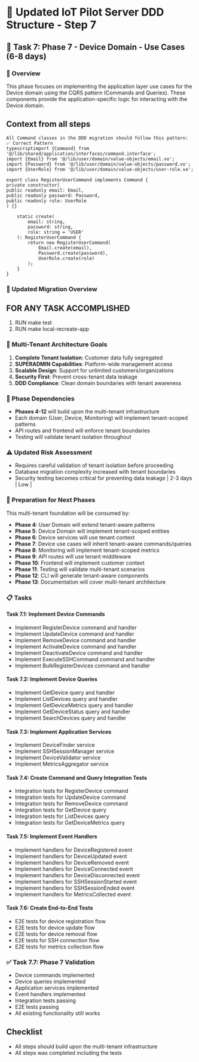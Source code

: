 # 🚀 Updated IoT Pilot Server DDD Structure - Step 7

## 🔌 Task 7: Phase 7 - Device Domain - Use Cases (6-8 days)

### 🎯 Overview
This phase focuses on implementing the application layer use cases for the Device domain using the CQRS pattern (Commands and Queries). These components provide the application-specific logic for interacting with the Device domain.

## Context from all steps

```
All Command classes in the DDD migration should follow this pattern:
✅ Correct Pattern
typescriptimport {Command} from '@/lib/shared/application/interfaces/command.interface';
import {Email} from '@/lib/user/domain/value-objects/email.vo';
import {Password} from '@/lib/user/domain/value-objects/password.vo';
import {UserRole} from '@/lib/user/domain/value-objects/user-role.vo';

export class RegisterUserCommand implements Command {
private constructor(
public readonly email: Email,
public readonly password: Password,
public readonly role: UserRole
) {}

    static create(
        email: string,
        password: string,
        role: string = 'USER'
    ): RegisterUserCommand {
        return new RegisterUserCommand(
            Email.create(email),
            Password.create(password),
            UserRole.create(role)
        );
    }
}
```

### 🎯 Updated Migration Overview

## FOR ANY TASK ACCOMPLISHED
1. RUN make test
2. RUN make local-recreate-app

### 🏢 Multi-Tenant Architecture Goals

1. **Complete Tenant Isolation**: Customer data fully segregated
2. **SUPERADMIN Capabilities**: Platform-wide management access
3. **Scalable Design**: Support for unlimited customers/organizations
4. **Security First**: Prevent cross-tenant data leakage
5. **DDD Compliance**: Clean domain boundaries with tenant awareness

### 🔄 Phase Dependencies

- **Phases 4-12** will build upon the multi-tenant infrastructure
- Each domain (User, Device, Monitoring) will implement tenant-scoped patterns
- API routes and frontend will enforce tenant boundaries
- Testing will validate tenant isolation throughout

### ⚠️ Updated Risk Assessment

- Requires careful validation of tenant isolation before proceeding
- Database migration complexity increased with tenant boundaries
- Security testing becomes critical for preventing data leakage               | 2-3 days | Low        |

### 🔄 Preparation for Next Phases

This multi-tenant foundation will be consumed by:
- **Phase 4**: User Domain will extend tenant-aware patterns
- **Phase 5**: Device Domain will implement tenant-scoped entities
- **Phase 6**: Device services will use tenant context
- **Phase 7**: Device use cases will inherit tenant-aware commands/queries
- **Phase 8**: Monitoring will implement tenant-scoped metrics
- **Phase 9**: API routes will use tenant middleware
- **Phase 10**: Frontend will implement customer context
- **Phase 11**: Testing will validate multi-tenant scenarios
- **Phase 12**: CLI will generate tenant-aware components
- **Phase 13**: Documentation will cover multi-tenant architecture

### 📋 Tasks

#### Task 7.1: Implement Device Commands
- Implement RegisterDevice command and handler
- Implement UpdateDevice command and handler
- Implement RemoveDevice command and handler
- Implement ActivateDevice command and handler
- Implement DeactivateDevice command and handler
- Implement ExecuteSSHCommand command and handler
- Implement BulkRegisterDevices command and handler

#### Task 7.2: Implement Device Queries
- Implement GetDevice query and handler
- Implement ListDevices query and handler
- Implement GetDeviceMetrics query and handler
- Implement GetDeviceStatus query and handler
- Implement SearchDevices query and handler

#### Task 7.3: Implement Application Services
- Implement DeviceFinder service
- Implement SSHSessionManager service
- Implement DeviceValidator service
- Implement MetricsAggregator service

#### Task 7.4: Create Command and Query Integration Tests
- Integration tests for RegisterDevice command
- Integration tests for UpdateDevice command
- Integration tests for RemoveDevice command
- Integration tests for GetDevice query
- Integration tests for ListDevices query
- Integration tests for GetDeviceMetrics query

#### Task 7.5: Implement Event Handlers
- Implement handlers for DeviceRegistered event
- Implement handlers for DeviceUpdated event
- Implement handlers for DeviceRemoved event
- Implement handlers for DeviceConnected event
- Implement handlers for DeviceDisconnected event
- Implement handlers for SSHSessionStarted event
- Implement handlers for SSHSessionEnded event
- Implement handlers for MetricsCollected event

#### Task 7.6: Create End-to-End Tests
- E2E tests for device registration flow
- E2E tests for device update flow
- E2E tests for device removal flow
- E2E tests for SSH connection flow
- E2E tests for metrics collection flow

### ✅ Task 7.7: Phase 7 Validation
- Device commands implemented
- Device queries implemented
- Application services implemented
- Event handlers implemented
- Integration tests passing
- E2E tests passing
- All existing functionality still works

## Checklist
-  All steps should build upon the multi-tenant infrastructure
-  All steps was completed including the tests